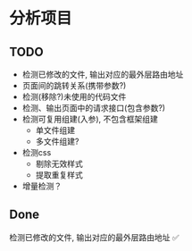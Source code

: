 # 分析项目

## TODO
* 检测已修改的文件, 输出对应的最外层路由地址
* 页面间的跳转关系(携带参数?)
* 检测(移除?)未使用的代码文件
* 检测、输出页面中的请求接口(包含参数?)
* 检测可复用组建(入参), 不包含框架组建
  * 单文件组建
  * 多文件组建?
* 检测css
  * 剔除无效样式
  * 提取重复样式
* 增量检测？

## Done
检测已修改的文件, 输出对应的最外层路由地址 ✅
